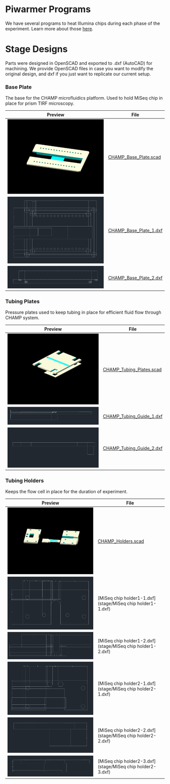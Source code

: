 # Piwarmer Programs

We have several programs to heat Illumina chips during each phase of the experiment. Learn more about those [here](piwarmer/).

# Stage Designs 

Parts were designed in OpenSCAD and exported to .dxf (AutoCAD) for machining. We provide OpenSCAD files in case you want to modify the original design, and dxf if you just want to replicate our current setup. 

### Base Plate

The base for the CHAMP microfluidics platform. Used to hold MiSeq chip in place for prism TIRF microscopy. 

| Preview | File |
| --- | --- |
| <img src="stage/CHAMP_Base_Plate.png"> | [CHAMP_Base_Plate.scad](stage/CHAMP_Base_Plate.scad) | 
| <img src="stage/CHAMP_Base_Plate_1.png"> | [CHAMP_Base_Plate_1.dxf](stage/CHAMP_Base_Plate_1.dxf) |
| <img src="stage/CHAMP_Base_Plate_2.png"> | [CHAMP_Base_Plate_2.dxf](stage/CHAMP_Base_Plate_2.dxf) |

### Tubing Plates

Pressure plates used to keep tubing in place for efficient fluid flow through CHAMP system. 

| Preview | File |
| --- | --- |
| <img src="stage/CHAMP_Tubing_Plates.png"> | [CHAMP_Tubing_Plates.scad](stage/CHAMP_Tubing_Plates.scad) |
| <img src="stage/CHAMP_Tubing_Guide_1.png"> | [CHAMP_Tubing_Guide_1.dxf](stage/CHAMP_Tubing_Guide_1.dxf) |
| <img src="stage/CHAMP_Tubing_Guide_2.png"> | [CHAMP_Tubing_Guide_2.dxf](stage/CHAMP_Tubing_Guide_2.dxf) |

### Tubing Holders 

Keeps the flow cell in place for the duration of experiment. 

| Preview | File |
| --- | --- |
| <img src="stage/CHAMP_Holders.png"> | [CHAMP_Holders.scad](stage/CHAMP_Holders.scad) | 
| <img src="stage/MiSeq chip holder1-1.png"> | [MiSeq chip holder1-1.dxf](stage/MiSeq chip holder1-1.dxf) |
| <img src="stage/MiSeq chip holder1-2.png"> | [MiSeq chip holder1-2.dxf](stage/MiSeq chip holder1-2.dxf) |
| <img src="stage/MiSeq chip holder2-1.png"> | [MiSeq chip holder2-1.dxf](stage/MiSeq chip holder2-1.dxf) |
| <img src="stage/MiSeq chip holder2-2.png"> | [MiSeq chip holder2-2.dxf](stage/MiSeq chip holder2-2.dxf) |
| <img src="stage/MiSeq chip holder2-3.png"> | [MiSeq chip holder2-3.dxf](stage/MiSeq chip holder2-3.dxf) |


